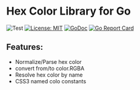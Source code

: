 # Hex Color Library for Go

![Test](https://github.com/6543/go-hexcolor/workflows/Test/badge.svg?event=push) [![License: MIT](https://img.shields.io/badge/License-MIT-blue.svg)](https://opensource.org/licenses/MIT) [![GoDoc](https://godoc.org/github.com/6543/go-hexcolor?status.svg)](https://godoc.org/github.com/6543/go-hexcolor) [![Go Report Card](https://goreportcard.com/badge/github.com/6543/go-hexcolor)](https://goreportcard.com/report/github.com/6543/go-hexcolor)

## Features:
 * Normalize/Parse hex color
 * convert from/to color.RGBA
 * Resolve hex color by name
 * CSS3 named colo constants
